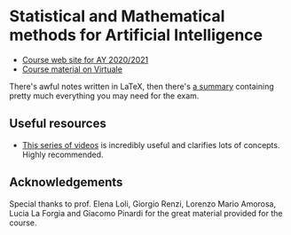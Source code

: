 # Statistical and Mathematical methods for Artificial Intelligence

- [Course web site for AY 2020/2021](https://www.unibo.it/en/teaching/course-unit-catalogue/course-unit/2020/446599)
- [Course material on Virtuale](https://web.microsoftstream.com/user/bd703bf9-150b-46e6-ab1a-76f6bfb354b9)

There's awful notes written in LaTeX, then there's [a summary](https://github.com/montali/unibo-ai/blob/master/Statistical%20and%20Mathematical%20Methods%20for%20AI/Review-notes.md) containing pretty much everything you may need for the exam. 
## Useful resources

- [This series of videos](https://www.youtube.com/watch?v=fNk_zzaMoSs&list=PLZHQObOWTQDPD3MizzM2xVFitgF8hE_ab) is incredibly useful and clarifies lots of concepts. Highly recommended.

## Acknowledgements

Special thanks to prof. Elena Loli, Giorgio Renzi, Lorenzo Mario Amorosa, Lucia La Forgia and Giacomo Pinardi for the great material provided for the course.
